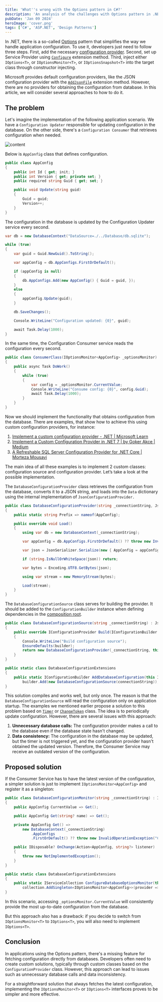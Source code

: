```yaml
---
title: 'What''s wrong with the Options pattern in C#?'
description: 'An analysis of the challenges with Options pattern in .NET when working with database configurations, and proposing practical solutions'
pubDate: 'Jan 09 2024'
heroImage: 'cover.png'
tags: ['C#', 'ASP.NET', 'Design Patterns']
---
```


In .NET, there is a so-called [Options](https://learn.microsoft.com/en-us/dotnet/core/extensions/options) pattern that simplifies the way we handle application configuration. To use it, developers just need to follow three steps. First, add the necessary [configuration provider](https://learn.microsoft.com/en-us/dotnet/core/extensions/configuration-providers). Second, set up Service Provider using [`Configure`](https://learn.microsoft.com/en-us/dotnet/api/microsoft.extensions.dependencyinjection.optionsconfigurationservicecollectionextensions.configure) extension method. Third, inject either `IOptions<T>`, or `IOptionsMonitor<T>`, or `IOptionsSnapshot<T>`  into the target class through constructor injecting.

Microsoft provides default configuration providers, like the JSON configuration provider with the [`AddJsonFile`](https://learn.microsoft.com/en-us/dotnet/api/microsoft.extensions.configuration.jsonconfigurationextensions.addjsonfile) extension method. However, there are no providers for obtaining the configuration from database. In this article, we will consider several approaches to how to do it.

## The problem

Let's imagine the implementation of the following application scenario. We have a `Configuration Updater` responsible for updating configuration in the database. On the other side, there's a `Configuration Consumer` that retrieves configuration when needed.

<img src="{{site.baseurl}}/assets/2024/01/2024-01-09-whats-wrong-with-options-pattern/image1.png" alt="content">

Below is `AppConfig` class that defines configuration.

``` cs
public class AppConfig
{
    public int Id { get; init; }
    public int Version { get; private set; }
    public required string Guid { get; set; }

    public void Update(string guid)
    {
        Guid = guid;
        Version++;
    }
}
```

The configuration in the database is updated by the Configuration Updater service every second.

``` cs
var db = new DatabaseContext("DataSource=./../Database/db.sqlite");

while (true)
{
    var guid = Guid.NewGuid().ToString();

    var appConfig = db.AppConfigs.FirstOrDefault();

    if (appConfig is null)
    {
        db.AppConfigs.Add(new AppConfig() { Guid = guid, });
    }
    else
    {
        appConfig.Update(guid);
    }

    db.SaveChanges();

    Console.WriteLine("Configuration updated: {0}", guid);

    await Task.Delay(1000);
}
```

In the same time, the Configuration Consumer service reads the configuration every second.

``` cs
public class ConsumerClass(IOptionsMonitor<AppConfig> _optionsMonitor)
{
    public async Task DoWork()
    {
        while (true)
        {
            var config = _optionsMonitor.CurrentValue;
            Console.WriteLine("Consume config: {0}", config.Guid);
            await Task.Delay(1000);
        }
    }
}
```

Now we should implement the functionality that obtains configuration from the database. There are examples, that show how to achieve this using custom configuration providers, for instance:

1. [Implement a custom configuration provider - .NET \| Microsoft Learn](https://learn.microsoft.com/en-us/dotnet/core/extensions/custom-configuration-provider)
2. [Implement a Custom Configuration Provider in .NET 7 \| by Goker Akce \| Medium](https://medium.com/@gokerakce/implement-a-custom-configuration-provider-in-net-7-c0a195dcd05f)
3. [A Refreshable SQL Server Configuration Provider for .NET Core \| Morteza Mousavi](https://mousavi310.github.io/posts/a-refreshable-sql-server-configuration-provider-for-net-core/)

The main idea of all these examples is to implement 2 custom classes: configuration source and configuration provider. Let’s take a look at the possible implementation.

The `DatabaseConfigurationProvider` class retrieves the configuration from the database, converts it to a JSON string, and loads into the `Data` dictionary using the internal implementation of `JsonConfigurationProvider.`

``` cs
public class DatabaseConfigurationProvider(string _connectionString, JsonConfigurationSource source) : JsonConfigurationProvider(source)
{
    public static string Prefix => nameof(AppConfig);

    public override void Load()
    {
        using var db = new DatabaseContext(_connectionString);

        var appConfig = db.AppConfigs.FirstOrDefault() ?? throw new InvalidOperationException("Configuration");

        var json = JsonSerializer.Serialize(new { AppConfig = appConfig });

        if (string.IsNullOrWhiteSpace(json)) return;

        var bytes = Encoding.UTF8.GetBytes(json);

        using var stream = new MemoryStream(bytes);

        Load(stream);
    }
}
```

The `DatabaseConfigurationSource` class serves for building the provider. It should be added to the `ConfigurationBuilder` instance when defining dependencies in the [composition root](https://blog.ploeh.dk/2011/07/28/CompositionRoot/).

``` cs
public class DatabaseConfigurationSource(string _connectionString) : JsonConfigurationSource
{
    public override IConfigurationProvider Build(IConfigurationBuilder builder)
    {
        Console.WriteLine("Build configuration source");
        EnsureDefaults(builder);
        return new DatabaseConfigurationProvider(_connectionString, this);
    }
}

public static class DatabaseConfigurationExtensions
{
    public static IConfigurationBuilder AddDatabaseConfiguration(this IConfigurationBuilder builder, string connectionString) =>
        builder.Add(new DatabaseConfigurationSource(connectionString));
}
```

This solution compiles and works well, but only once. The reason is that the `DatabaseConfigurationSource` will read the configuration only on application startup. The examples we mentioned earlier propose a solution to this problem based on [`Timer`](https://learn.microsoft.com/en-us/dotnet/api/system.timers.timer) or [`ChangeToken`](https://learn.microsoft.com/en-us/aspnet/core/fundamentals/change-tokens) class. The idea is to periodically update configuration. However, there are several issues with this approach:

1. **Unnecessary database calls:** The configuration provider makes a call to the database even if the database state hasn't changed.
2. **Data consistency:** The configuration in the database may be updated, but the timer is not triggered yet, and the configuration provider hasn't obtained the updated version. Therefore, the Consumer Service may receive an outdated version of the configuration.

## Proposed solution

If the Consumer Service has to have the latest version of the configuration, a simpler solution is just to implement `IOptionsMonitor<AppConfig>` and register it as a singleton:

``` cs
public class DatabaseConfigurationMonitor(string _connectionString) : IOptionsMonitor<AppConfig>
{
    public AppConfig CurrentValue => Get();

    public AppConfig Get(string? name) => Get();

    private AppConfig Get() =>
        new DatabaseContext(_connectionString)
            .AppConfigs
            .FirstOrDefault() ?? throw new InvalidOperationException("Configuration");

    public IDisposable? OnChange(Action<AppConfig, string?> listener)
    {
        throw new NotImplementedException();
    }
}

public static class DatabaseConfigurationExtensions
{
    public static IServiceCollection ConfigureDatabaseOptionsMonitor(this IServiceCollection collection, string connectionString) =>
        collection.AddSingleton<IOptionsMonitor<AppConfig>>(provider => new DatabaseConfigurationMonitor(connectionString));
}
```

In this scenario, accessing `_optionsMonitor.CurrentValue` will consistently provide the most up-to-date configuration from the database.

But this approach also has a drawback: if you decide to switch from `IOptionsMonitor<T>` to `IOptions<T>`, you will also need to implement `IOptions<T>`.

## Conclusion

In applications using the Options pattern, there's a missing feature for fetching configuration directly from databases. Developers often need to create custom solutions, typically through custom classes based on the `ConfigurationProvider` class. However, this approach can lead to issues such as unnecessary database calls and data inconsistency.

For a straightforward solution that always fetches the latest configuration, implementing the `IOptionsMonitor<T>` or `IOptions<T>` interfaces proves to be simpler and more effective.
